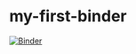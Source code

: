 # my-first-binder
[![Binder](https://mybinder.org/badge_logo.svg)](https://mybinder.org/v2/gh/mengranx/my-first-binder/HEAD)
